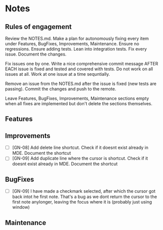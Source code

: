 # Notes

## Rules of engagement

Review the NOTES.md. Make a plan for autonomously fixing every item under Features, BugFixes, Improvements, Maintenance. Ensure no regressions. Ensure adding tests. Lean into integration tests. Fix every issue. Document the changes.

Fix issues one by one. Write a nice comprehensive commit message AFTER EACH issue is fixed and tested and covered with tests. Do not work on all issues at all. Work at one issue at a time sequntially. 

Remove an issue from the NOTES.md after the issue is fixed (new tests are passing). Commit the changes and push to the remote.

Leave Features, BugFixes, Improvements, Maintenance sections empty when all fixes are implemented but don't delete the sections themselves.

## Features

## Improvements

- [ ] [GN-08] Add delete line shortcut. Check if it doesnt exist already in MDE. Document the shortcut
- [ ] [GN-09] Add duplicate line where the cursor is shortcut. Check if it doesnt exist already in MDE. Document the shortcut

## BugFixes

- [ ] [GN-09] I have made a checkmark selected, after which the cursor got back intot he first note. That's a bug as we dont return the cursor to the first note anylonger, leaving the focus where it is (probably just using window)

## Maintenance
